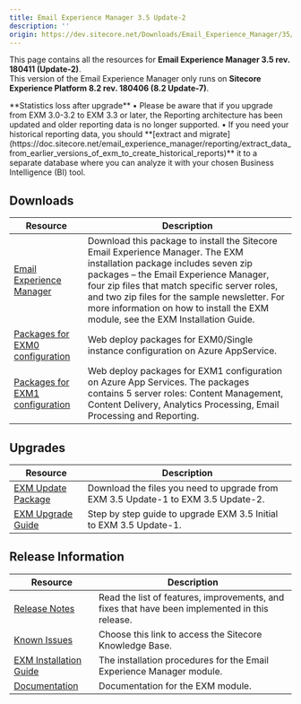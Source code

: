 ```yaml
---
title: Email Experience Manager 3.5 Update-2
description: ''
origin: https://dev.sitecore.net/Downloads/Email_Experience_Manager/35/Email_Experience_Manager_35_Update2.aspx
---
```


This page contains all the resources for **Email Experience Manager 3.5 rev. 180411 (Update-2)**.  
  <Alert variant='warning' mb={4}>
    <AlertIcon />
    This version of the Email Experience Manager only runs on **Sitecore Experience Platform 8.2 rev. 180406 (8.2 Update-7)**.
  </Alert>
  
  <Alert variant='warning' mb={4}>
    <AlertIcon />
    **Statistics loss after upgrade**  
• Please be aware that if you upgrade from EXM 3.0-3.2 to EXM 3.3 or later, the Reporting architecture has been updated and older reporting data is no longer supported.  
• If you need your historical reporting data, you should **[extract and migrate](https://doc.sitecore.net/email_experience_manager/reporting/extract_data_from_earlier_versions_of_exm_to_create_historical_reports)** it to a separate database where you can analyze it with your chosen Business Intelligence (BI) tool.
  </Alert>
  

## Downloads

 | Resource | Description |
 | --- | --- |
 | [Email Experience Manager](https://scdp.blob.core.windows.net/downloads/Email%20Experience%20Manager/35/Email%20Experience%20Manager%2035%20Update2/Secure/Email%20Experience%20Manager%203.5.2%20rev.%20180411%20NOT%20SC%20PACKAGE.zip) | Download this package to install the Sitecore Email Experience Manager. The EXM installation package includes seven zip packages – the Email Experience Manager, four zip files that match specific server roles, and two zip files for the sample newsletter. For more information on how to install the EXM module, see the EXM Installation Guide. |
 | [Packages for EXM0 configuration](https://scdp.blob.core.windows.net/downloads/Email%20Experience%20Manager/35/Email%20Experience%20Manager%2035%20Update2/Secure/Email%20Experience%20Manager%203.5.2%20rev.%20180411%20(EXM0%20WDP%20Packages).zip) | Web deploy packages for EXM0/Single instance configuration on Azure AppService. |
 | [Packages for EXM1 configuration](https://scdp.blob.core.windows.net/downloads/Email%20Experience%20Manager/35/Email%20Experience%20Manager%2035%20Update2/Secure/Email%20Experience%20Manager%203.5.2%20rev.%20180411%20(EXM1%20WDP%20Packages).zip) | Web deploy packages for EXM1 configuration on Azure App Services. The packages contains 5 server roles: Content Management, Content Delivery, Analytics Processing, Email Processing and Reporting. |

## Upgrades

 | Resource | Description |
 | --- | --- |
 | [EXM Update Package](https://scdp.blob.core.windows.net/downloads/Email%20Experience%20Manager/35/Email%20Experience%20Manager%2035%20Update2/Secure/Email%20Experience%20Manager%203.5.2%20rev.%20180411%20(update%20package).zip) | Download the files you need to upgrade from EXM 3.5 Update-1 to EXM 3.5 Update-2. |
 | [EXM Upgrade Guide](https://scdp.blob.core.windows.net/downloads/Email%20Experience%20Manager/35/Email%20Experience%20Manager%2035%20Update2/Secure/EXM-Upgrade-Instructions-35-Update2.pdf) | Step by step guide to upgrade EXM 3.5 Initial to EXM 3.5 Update-1. |

## Release Information

 | Resource | Description |
 | --- | --- |
 | [Release Notes](/downloads/Email_Experience_Manager/35/Email_Experience_Manager_35_Update2/Release_Notes) | Read the list of features, improvements, and fixes that have been implemented in this release. |
 | [Known Issues](https://kb.sitecore.net/articles/149565) | Choose this link to access the Sitecore Knowledge Base. |
 | [EXM Installation Guide](https://scdp.blob.core.windows.net/downloads/Email%20Experience%20Manager/35/Email%20Experience%20Manager%2035%20Update2/Secure/EXM-Installation-Guide-35-Update2.pdf) | The installation procedures for the Email Experience Manager module. |
 | [Documentation](https://doc.sitecore.net/email_experience_manager) | Documentation for the EXM module. |